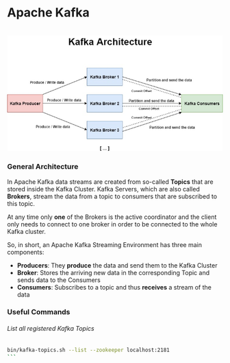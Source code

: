 # Apache Kafka

<br>

<img src="./img/kafka.jpg" alt="Scanned" />

<br>

### General Architecture
In Apache Kafka data streams are created from so-called **Topics** that are stored inside the Kafka Cluster. Kafka Servers, which are also called **Brokers**, stream the data from a topic to consumers that are subscribed to this topic. 

At any time only **one** of the Brokers is the active coordinator and the client only needs to connect to one broker in order to be connected to the whole Kafka cluster.

So, in short, an Apache Kafka Streaming Environment has three main components:

- **Producers**: They **produce** the data and send them to the Kafka Cluster
- **Broker**: Stores the arriving new data in the corresponding Topic and sends data to the Consumers
- **Consumers**: Subscribes to a topic and thus **receives** a stream of the data

### Useful Commands

###### List all registered Kafka Topics
````bash
bin/kafka-topics.sh --list --zookeeper localhost:2181
```


